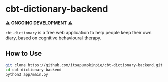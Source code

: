 
# cbt-dictionary-backend

⚠️ **ONGOING DEVELOPMENT** ⚠️

`сbt-dictionary` is a free web application to help people keep their own diary, based on cognitive behavioural therapy.

## How to Use

```bash
git clone https://github.com/itsapumpkinpie/cbt-dictionary-backend.git
cd cbt-dictionary-backend
python3 app/main.py
```
